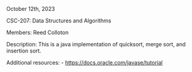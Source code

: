 October 12th, 2023

CSC-207: Data Structures and Algorithms

Members: Reed Colloton

Description: This is a java implementation of quicksort, merge sort, and insertion sort.

Additional resources:
    - https://docs.oracle.com/javase/tutorial
